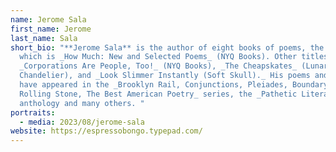 ```yaml
---
name: Jerome Sala
first_name: Jerome
last_name: Sala
short_bio: "**Jerome Sala** is the author of eight books of poems, the latest of
  which is _How Much: New and Selected Poems_ (NYQ Books). Other titles include
  _Corporations Are People, Too!_ (NYQ Books), _The Cheapskates_ (Lunar
  Chandelier), and _Look Slimmer Instantly (Soft Skull)._ His poems and essays
  have appeared in the _Brooklyn Rail, Conjunctions, Pleiades, Boundary 2,
  Rolling Stone, The Best American Poetry_ series, the _Pathetic Literature_
  anthology and many others. "
portraits:
  - media: 2023/08/jerome-sala
website: https://espressobongo.typepad.com/
---
```

